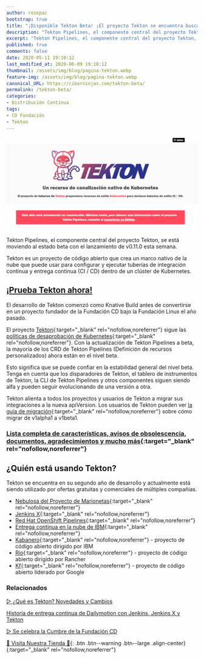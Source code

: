 ```yaml
---
author: rosepac
bootstrap: true
title: "¡Disponible Tekton Beta! ¡El proyecto Tekton se encuentra buscando colaboradores, beta testers y más!"
description: "Tekton Pipelines, el componente central del proyecto Tekton, se está moviendo al estado beta con el lanzamiento de v0.11.0 esta semana. Tekton es un proyecto de código abierto que crea una nube nativa.."
excerpt: "Tekton Pipelines, el componente central del proyecto Tekton, se está moviendo al estado beta con el lanzamiento de v0.11.0 esta semana. Tekton es un proyecto de código abierto que crea una nube nativa.."
published: true
comments: false
date: 2020-05-11 19:10:12
last_modified_at: 2020-06-09 19:10:12
thumbnail: /assets/img/blog/pagina-tekton.webp
feature-img: /assets/img/blog/pagina-tekton.webp
canonical_URL: https://ciberninjas.com/tekton-beta/
permalink: /tekton-beta/
categories:
- Distribución Continua
tags:
- CD Fundación
- Tekton
---
```


![Página web oficial de Tekton: Recurso de canalización nativo para Kubernetes](/assets/img/blog/pagina-tekton.webp "Página web oficial de Tekton: Recurso de canalización nativo para Kubernetes")

Tekton Pipelines, el componente central del proyecto Tekton, se está moviendo al estado beta con el lanzamiento de v0.11.0 esta semana.

Tekton es un proyecto de código abierto que crea un marco nativo de la nube que puede usar para configurar y ejecutar tuberías de integración continua y entrega continua (CI / CD) dentro de un clúster de Kubernetes.

## [¡Prueba Tekton ahora!](https://github.com/tektoncd/pipeline)

El desarrollo de Tekton comenzó como Knative Build antes de convertirse en un proyecto fundador de la Fundación CD bajo la Fundación Linux el año pasado.

El proyecto [Tekton](https://kubernetes.io/docs/reference/using-api/deprecation-policy/){:target="_blank" rel="nofollow,noreferrer"} sigue las [políticas de desaprobación de Kubernetes](https://kubernetes.io/docs/reference/using-api/deprecation-policy/){:target="_blank" rel="nofollow,noreferrer"}. Con la actualización de Tekton Pipelines a beta, la mayoría de los CRD de Tekton Pipelines (Definición de recursos personalizados) ahora están en el nivel beta. 

Esto significa que se puede confiar en la estabilidad general del nivel beta. Tenga en cuenta que los disparadores de Tekton, el tablero de instrumentos de Tekton, la CLI de Tekton Pipelines y otros componentes siguen siendo alfa y pueden seguir evolucionando de una versión a otra. 

Tekton alienta a todos los proyectos y usuarios de Tekton a migrar sus integraciones a la nueva apiVersion. Los usuarios de Tekton pueden ver [la guía de migración](https://github.com/tektoncd/pipeline/blob/master/docs/migrating-v1alpha1-to-v1beta1.md){:target="_blank" rel="nofollow,noreferrer"} sobre cómo migrar de v1alpha1 a v1beta1.

### [Lista completa de características, avisos de obsolescencia, documentos, agradecimientos y mucho más](https://github.com/tektoncd/pipeline/releases/tag/v0.11.0-rc1){:target="_blank" rel="nofollow,noreferrer"}

## **¿Quién está usando Tekton?**

Tekton se encuentra en su segundo año de desarrollo y actualmente está siendo utilizado por ofertas gratuitas y comerciales de múltiples compañías.

- [Nebulosa del Proyecto de Marionetas](https://puppet.com/products/project-nebula/){:target="_blank" rel="nofollow,noreferrer"}
- [Jenkins X](https://jenkins-x.io/){:target="_blank" rel="nofollow,noreferrer"}
- [Red Hat OpenShift Pipelines](https://www.openshift.com/learn/topics/pipelines){:target="_blank" rel="nofollow,noreferrer"}
- [Entrega continua en la nube de IBM](https://www.ibm.com/cloud/tekton){:target="_blank" rel="nofollow,noreferrer"}
- [Kabanero](https://developer.ibm.com/open/projects/kabanero/){:target="_blank" rel="nofollow,noreferrer"} - proyecto de código abierto dirigido por IBM
- [Rio](https://github.com/rancher/rio){:target="_blank" rel="nofollow,noreferrer"} - proyecto de código abierto dirigido por Rancher
- [Kf](https://github.com/google/kf){:target="_blank" rel="nofollow,noreferrer"} - proyecto de código abierto liderado por Google

### Relacionados

[▷ ¿Qué es Tekton? Novedades y Cambios](https://ciberninjas.com/que-es-tekton/)

[Historia de entrega continua de Dailymotion con Jenkins, Jenkins X y Tekton](https://ciberninjas.com/dailymotin-jenkins-tekton/)

[▷ Se celebra la Cumbre de la Fundación CD](https://ciberninjas.com/cumbre-cd-nuevos-miembros/)

[🎁 Visita Nuestra Tienda 🎁](https://www.amazon.es/shop/cibercursos){: .btn .btn--warning .btn--large .align-center}{:target="_blank" rel="nofollow,noreferrer"}